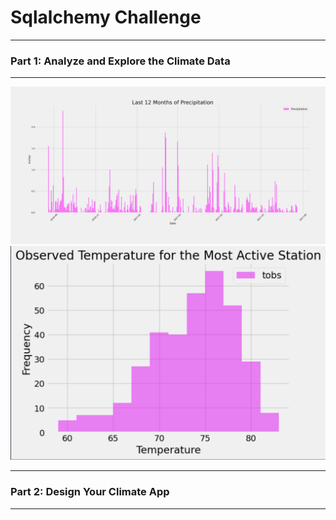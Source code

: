 # Sqlalchemy Challenge
---
### Part 1: Analyze and Explore the Climate Data
---
![Image Link](https://github.com/mwsierzega/sqlalchemy-challenge/blob/main/SurfsUp/precipitation-plot.jpg)
![Image Link](https://github.com/mwsierzega/sqlalchemy-challenge/blob/main/SurfsUp/temperature.jpg)

---
### Part 2: Design Your Climate App
---
